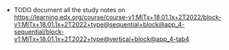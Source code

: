 - TODO document all the study notes on https://learning.edx.org/course/course-v1:MITx+18.01.1x+2T2022/block-v1:MITx+18.01.1x+2T2022+type@sequential+block@app_4-sequential/block-v1:MITx+18.01.1x+2T2022+type@vertical+block@app_4-tab4
